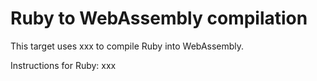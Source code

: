 # Ruby to WebAssembly compilation

This target uses xxx to compile Ruby into WebAssembly.

Instructions for Ruby: xxx

